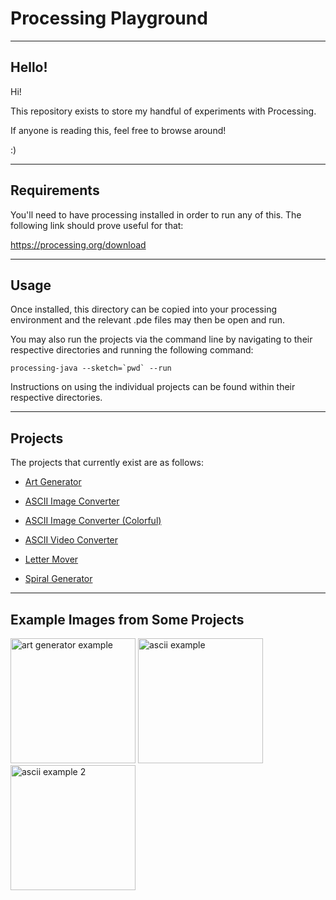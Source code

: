 # Processing Playground

---------

## Hello!

Hi!

This repository exists to store my handful of experiments with Processing.

If anyone is reading this, feel free to browse around!

:)

---------

## Requirements

You'll need to have processing installed in order to run any of this. The following
link should prove useful for that:

https://processing.org/download

---------

## Usage

Once installed, this directory can be copied into your processing environment
and the relevant .pde files may then be open and run.

You may also run the projects via the command line by navigating to their
respective directories and running the following command:

```processing-java --sketch=`pwd` --run```

Instructions on using the individual projects can be found within their
respective directories.

---------

## Projects

The projects that currently exist are as follows:

- [Art Generator](art_generator/README.md)

- [ASCII Image Converter](ascii_image_converter/README.md)

- [ASCII Image Converter (Colorful)](ascii_image_converter_colorful/README.md)

- [ASCII Video Converter](ascii_image_converter_colorful/README.md)

- [Letter Mover](letter_mover/README.md)

- [Spiral Generator](spiral_generator/README.md)

---------

## Example Images from Some Projects

<img src="example_images/ArtGenerator_Colorful.png" alt="art generator example" height="200"/>
<img src="example_images/ASCII_pantheon_quote.png" alt="ascii example" height="200"/>
<img src="example_images/ASCII_Mary_BW.png" alt="ascii example 2" height="200"/>